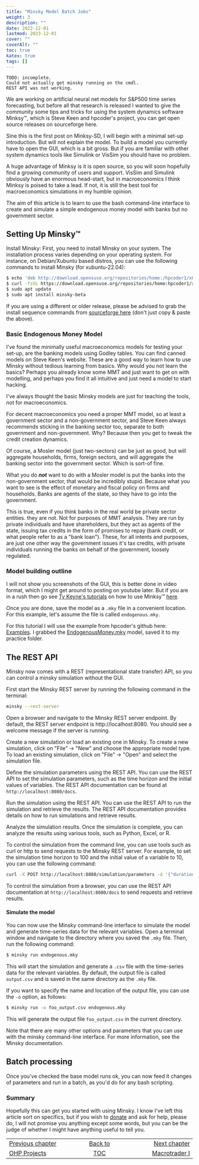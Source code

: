 ```yaml
---
title: "Minsky Model Batch Jobs"
weight: 3
description: ""
date: 2022-12-01
lastmod: 2023-12-01
cover: ""
coverAlt: ""
toc: true
katex: true
tags: []
---
```


```
TODO: incomplete.
Could not actually get minsky running on the cmdl.
REST API was not working.
```

We are working on artificial neural net models for S&P500 time series 
forecasting, but before all that research is released I wanted to give the 
community some tips and tricks for using the system dynamics software Minksy™, 
which is Steve Keen and hpcoder's project, you can get open source releases on 
sourceforge here.

Sine this is the first post on Minksy-SD, I will begin with a minimal set-up 
introduction. But will not explain the model.  To build a model you currently 
have to open the GUI, which is a bit gross. But if you are familiar with other 
system dynamics tools like Simulink or VisSim you should have no problem.

A huge advantage of Minksy is it is open source, so you will soon hopefully 
find a growing community of users and support. VisSim and Simulink obviously 
have an enormous head-start, but in macroeconomics I think Minksy is poised to 
take a lead. If not, it is still the best tool for macroeconomics simulations 
in my humble opinion.

The aim of this article is to learn to use the bash command-line interface to 
create and simulate a simple endogenous money model with banks but no 
government sector.

## Setting Up Minsky™


Install Minsky: First, you need to install Minsky on your system. The 
installation process varies depending on your operating system. For instance, 
on Debian/Xubuntu based distros, you can use the following commands to install 
Minsky (for xubuntu-22.04):

```bash
$ echo 'deb http://download.opensuse.org/repositories/home:/hpcoder1/xUbuntu_22.04/ /' | sudo tee /etc/apt/sources.list.d/home:hpcoder1.list
$ curl -fsSL https://download.opensuse.org/repositories/home:hpcoder1/xUbuntu_22.04/Release.key | gpg --dearmor | sudo tee /etc/apt/trusted.gpg.d/home_hpcoder1.gpg > /dev/null
$ sudo apt update
$ sudo apt install minsky-beta
```

If you are using a different or older release, please be advised to grab the install 
sequence commands from 
[sourceforge here](https://software.opensuse.org/download.html?project=home%3Ahpcoder1&package=minsky-beta) 
(don't just copy & paste the above).


### Basic Endogenous Money Model

I've found the minimally useful macroeconomics models for testing your set-up, 
are the banking models using Godley tables. You can find canned models on 
Steve Keen's website. These are a good way to learn how to use Minsky without 
tedious learning from basics. Why would you not learn the basics? Perhaps you 
already know some MMT and just want to get on with modelling, and perhaps you 
find it all intuitive and just need a model to start hacking.

I've always thought the basic Minsky models are just for teaching the tools, 
not for macroeconomics.

For decent macroeconomics you need a proper MMT model, so at least a government 
sector and a non-government sector, and Steve Keen always recommends sticking 
in the banking sector too, separate to both government and non-government. 
Why? Because then you get to tweak the credit creation dynamics.

Of course, a Mosler model (just two-sectors) can be just as good, but will 
aggregate households, firms, foreign sectors, and will aggregate the banking 
sector into the government sector. Which is sort-of fine.

What you do **_not_** want to do with a Mosler model is put the banks into the 
non-government sector, that would be incredibly stupid. Because what you want 
to see is the effect of monetary and fiscal policy on firms and households. 
Banks are agents of the state, so they have to go into the government.

This is true, even if you think banks in the real world be private sector 
entities. they are not. Not for purposes of MMT analysis. They are run by 
private individuals and have shareholders, but they act as agents of the 
state, issuing tax credits in the form of promises to repay (bank credit, or 
what people refer to as a "bank loan").  These, for all intents and purposes, 
are just one other way the government issues it's tax credits, with private 
individuals running the banks on behalf of the government, loosely regulated.

### Model building outline

I will not show you screenshots of the GUI, this is better done in video 
format, which I might get around to posting on youtube later. But if you are 
in a rush then go see 
[Ty Keyne\'s tutorials](https://www.youtube.com/watch?v=xzy5iYsf0fA&list=PLUewi-IqLtRRqcVni88dqg73O_9zOGLiX) 
on how to use Minksy™ [here](https://www.youtube.com/watch?v=xzy5iYsf0fA&list=PLUewi-IqLtRRqcVni88dqg73O_9zOGLiX).

Once you are done, save the model as a `.mky` file in a convenient location. 
For this example, let's assume the file is called `endogenous.mky`.

For this tutorial I will use the example from hpcoder's github here: 
[Examples](https://github.com/highperformancecoder/minsky/tree/master/examples).
I grabbed the 
[EndogenousMoney.mky](https://github.com/highperformancecoder/minsky/blob/master/examples/EndogenousMoney.mky) 
model, saved it to my practice folder.



## The REST API

Minsky now comes with a REST (representational state transfer) API, so you can 
control a minsky simulation without the GUI.

First start the Minsky REST server  by running the following command in 
the terminal:
```bash
minsky --rest-server
```
Open a browser and navigate to the Minsky REST server endpoint. By default, 
the REST server endpoint is http://localhost:8080. You should see a welcome 
message if the server is running.

Create a new simulation or load an existing one in Minsky. To create a new 
simulation, click on "File" -> "New" and choose the appropriate model type. To 
load an existing simulation, click on "File" -> "Open" and select the 
simulation file.

Define the simulation parameters using the REST API. You can use the REST API 
to set the simulation parameters, such as the time horizon and the initial 
values of variables. The REST API documentation can be found at 
`http://localhost:8080/docs`.

Run the simulation using the REST API. You can use the REST API to run the 
simulation and retrieve the results. The REST API documentation provides 
details on how to run simulations and retrieve results.

Analyze the simulation results. Once the simulation is complete, you can 
analyze the results using various tools, such as Python, Excel, or R.

To control the simulation from the command line, you can use tools such as 
curl or http to send requests to the Minsky REST server. For example, to 
set the simulation time horizon to 100 and the initial value of a variable 
to 10, you can use the following command:

```bash
curl -X POST http://localhost:8080/simulation/parameters -d '{"duration": 100, "variables": {"variable_name": 10}}'

```

To control the simulation from a browser, you can use the REST API 
documentation at `http://localhost:8080/docs` to send requests and retrieve results.








#### Simulate the model

You can now use the Minsky command-line interface to simulate the model and 
generate time-series data for the relevant variables. Open a terminal window 
and navigate to the directory where you saved the `.mky` file. Then, run the 
following command:
```bash
$ minsky run endogenous.mky
```
This will start the simulation and generate a `.csv` file with the time-series 
data for the relevant variables. By default, the output file is called 
`output.csv` and is saved in the same directory as the `.mky` file.

If you want to specify the name and location of the output file, you can use the 
`-o` option, as follows:
```bash
$ minsky run -o foo_output.csv endogenous.mky
```
This will generate the output file `foo_output.csv` in the current directory.

Note that there are many other options and parameters that you can use with 
the minsky command-line interface. For more information, see the Minsky 
documentation.


## Batch processing

Once you've checked the base model runs ok, you can now feed it changes 
of parameters and run in a batch, as you'd do for any bash scripting.

### Summary

Hopefully this can get you started with using Minsky. I know I've left this article sort on specifics, but if you wish to 
[donate](https://ko-fi.com/achrononmaster/) and ask for help, please do, I 
will not promise you anything except some words, but you can be the judge 
of whether I might have anything useful to tell you.


<table style="border-collapse: collapse; border=0;">
    <colgroup>
       <col span="1" style="width: 25%;">
       <col span="1" style="width: 10%;">
       <col span="1" style="width: 25%;">
    </colgroup>
<tr style="border: 1px solid color:#0f0f0f;">
<td style="border: 1px solid color:#0f0f0f;">
<a href="../001_ohangapai_projects">Previous chapter</a></td>
<td style="border: 1px solid color:#0f0f0f; text-align:center;">
<a href="./">Back to</a></td>
<td style="border: 1px solid color:#0f0f0f; text-align:right;">
<a href="../099_1_macro_trader">Next chapter</a></td>
</tr>
<tr style="border: 1px solid color:#0f0f0f;">
<td style="border: 1px solid color:#0f0f0f;">
<a href="../001_ohangapai_projects">OHP Projects</a></td>
<td style="border: 1px solid color:#0f0f0f; text-align:center;">
<a href="./">TOC</a></td>
<td style="border: 1px solid color:#0f0f0f; text-align:right;">
<a href="../099_1_macro_trader">Macrotrader I</a></td>
</tr>
</table>

